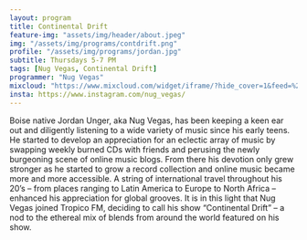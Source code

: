 ```yaml
---
layout: program
title: Continental Drift
feature-img: "assets/img/header/about.jpeg"
img: "/assets/img/programs/contdrift.png"
profile: "/assets/img/programs/jordan.jpg"
subtitle: Thursdays 5-7 PM
tags: [Nug Vegas, Continental Drift]
programmer: "Nug Vegas"
mixcloud: "https://www.mixcloud.com/widget/iframe/?hide_cover=1&feed=%2Ftropicofm%2Fplaylists%2Fcontinental-drift%2F"
insta: https://www.instagram.com/nug_vegas/
---
```


Boise native Jordan Unger, aka Nug Vegas, has been keeping a keen ear out and diligently listening to a wide variety of music since his early teens. He started to develop an appreciation for an eclectic array of music by swapping weekly burned CDs with friends and perusing the newly burgeoning scene of online music blogs. From there his devotion only grew stronger as he started to grow a record collection and online music became more and more accessible. A string of international travel throughout his 20’s – from places ranging to Latin America to Europe to North Africa – enhanced his appreciation for global grooves. It is in this light that Nug Vegas joined Tropico FM, deciding to call his show “Continental Drift” – a nod to the ethereal mix of blends from around the world featured on his show.
